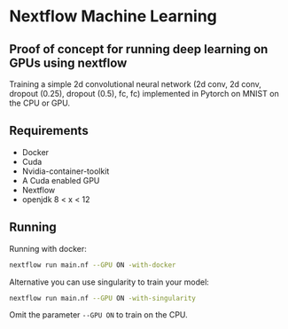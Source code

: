 # Nextflow Machine Learning

## Proof of concept for running deep learning on GPUs using nextflow

Training a simple 2d convolutional neural network (2d conv, 2d conv, dropout (0.25), dropout (0.5), fc, fc) implemented in Pytorch on MNIST on the CPU or GPU.

## Requirements

* Docker
* Cuda
* Nvidia-container-toolkit
* A Cuda enabled GPU
* Nextflow
* openjdk 8 < x < 12

## Running

Running with docker:
```bash
nextflow run main.nf --GPU ON -with-docker
```

Alternative you can use singularity to train your model:
```bash
nextflow run main.nf --GPU ON -with-singularity
```

Omit the parameter `--GPU ON` to train on the CPU.
